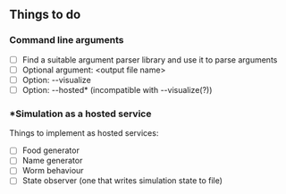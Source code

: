 ## Things to do

### Command line arguments
 * [ ] Find a suitable argument parser library and use it to 
parse arguments
 * [ ] Optional argument: \<output file name\>
 * [ ] Option: --visualize
 * [ ] Option: --hosted\* (incompatible with --visualize(?))

### \*Simulation as a hosted service

Things to implement as hosted services:
 * [ ] Food generator
 * [ ] Name generator
 * [ ] Worm behaviour
 * [ ] State observer (one that writes simulation state to file) 